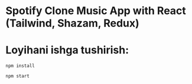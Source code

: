 # Spotify Clone Music App with React (Tailwind, Shazam, Redux)

# Loyihani ishga tushirish:

```
npm install
```

```
npm start
```